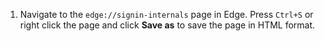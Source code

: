 1. Navigate to the `edge://signin-internals` page in Edge. Press `Ctrl+S` or right click the page and click **Save as** to save the page in HTML format.
